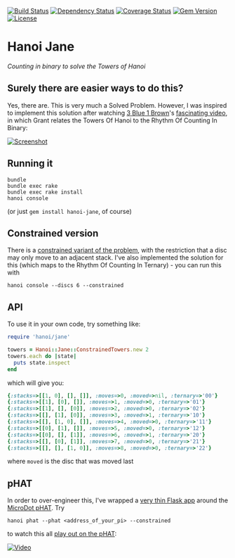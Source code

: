 [![Build Status](http://img.shields.io/travis/pikesley/hanoi-jane.svg?style=flat-square)](https://travis-ci.org/pikesley/hanoi-jane)
[![Dependency Status](http://img.shields.io/gemnasium/pikesley/hanoi-jane.svg?style=flat-square)](https://gemnasium.com/pikesley/hanoi-jane)
[![Coverage Status](http://img.shields.io/coveralls/pikesley/hanoi-jane.svg?style=flat-square)](https://coveralls.io/r/pikesley/hanoi-jane)
[![Gem Version](http://img.shields.io/gem/v/hanoi-jane.svg?style=flat-square)](https://rubygems.org/gems/hanoi-jane)
[![License](http://img.shields.io/:license-mit-blue.svg?style=flat-square)](http://pikesley.mit-license.org)

# Hanoi Jane

_Counting in binary to solve the Towers of Hanoi_

## Surely there are easier ways to do this?

Yes, there are. This is very much a Solved Problem. However, I was inspired to implement this solution after watching [3 Blue 1 Brown](https://www.youtube.com/channel/UCYO_jab_esuFRV4b17AJtAw)'s [fascinating video](https://www.youtube.com/watch?v=2SUvWfNJSsM), in which Grant relates the Towers Of Hanoi to the Rhythm Of Counting In Binary:

[![Screenshot](https://i.imgur.com/mXsl57y.png)](https://www.youtube.com/watch?v=2SUvWfNJSsM)

## Running it

    bundle
    bundle exec rake
    bundle exec rake install
    hanoi console

(or just `gem install hanoi-jane`, of course)

## Constrained version

There is a [constrained variant of the problem](https://www.youtube.com/watch?v=bdMfjfT0lKk), with the restriction that a disc may only move to an adjacent stack. I've also implemented the solution for this (which maps to the Rhythm Of Counting In Ternary) - you can run this with

    hanoi console --discs 6 --constrained

## API

To use it in your own code, try something like:

```ruby
require 'hanoi/jane'

towers = Hanoi::Jane::ConstrainedTowers.new 2
towers.each do |state|
  puts state.inspect
end
```

which will give you:

```ruby
{:stacks=>[[1, 0], [], []], :moves=>0, :moved=>nil, :ternary=>'00'}
{:stacks=>[[1], [0], []], :moves=>1, :moved=>0, :ternary=>'01'}
{:stacks=>[[1], [], [0]], :moves=>2, :moved=>0, :ternary=>'02'}
{:stacks=>[[], [1], [0]], :moves=>3, :moved=>1, :ternary=>'10'}
{:stacks=>[[], [1, 0], []], :moves=>4, :moved=>0, :ternary=>'11'}
{:stacks=>[[0], [1], []], :moves=>5, :moved=>0, :ternary=>'12'}
{:stacks=>[[0], [], [1]], :moves=>6, :moved=>1, :ternary=>'20'}
{:stacks=>[[], [0], [1]], :moves=>7, :moved=>0, :ternary=>'21'}
{:stacks=>[[], [], [1, 0]], :moves=>8, :moved=>0, :ternary=>'22'}
```
where `moved` is the disc that was moved last

## pHAT

In order to over-engineer this, I've wrapped a [very thin Flask app](https://github.com/pikesley/pHAT-REST) around the [MicroDot pHAT](https://shop.pimoroni.com/products/microdot-phat). Try

    hanoi phat --phat <address_of_your_pi> --constrained

to watch this all [play out on the pHAT](https://www.youtube.com/watch?v=PAQY5XtdNO8):

[![Video](https://i.imgur.com/QILZYgx.png)](https://www.youtube.com/watch?v=PAQY5XtdNO8)

